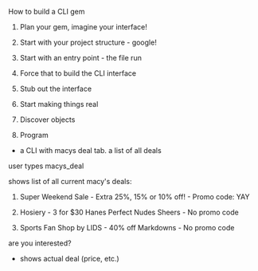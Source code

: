 How to build a CLI gem

1. Plan your gem, imagine your interface!

2. Start with your project structure - google!

3. Start with an entry point - the file run

4. Force that to build the CLI interface

5. Stub out the interface

6. Start making things real

7. Discover objects

8. Program


- a CLI with macys deal tab. a list of all deals

user types macys_deal

shows list of all current macy's deals:


1. Super Weekend Sale - Extra 25%, 15% or 10% off! - Promo code: YAY

2. Hosiery - 3 for $30 Hanes Perfect Nudes Sheers - No promo code

3. Sports Fan Shop by LIDS - 40% off Markdowns - No promo code



are you interested?

- shows actual deal (price, etc.)
